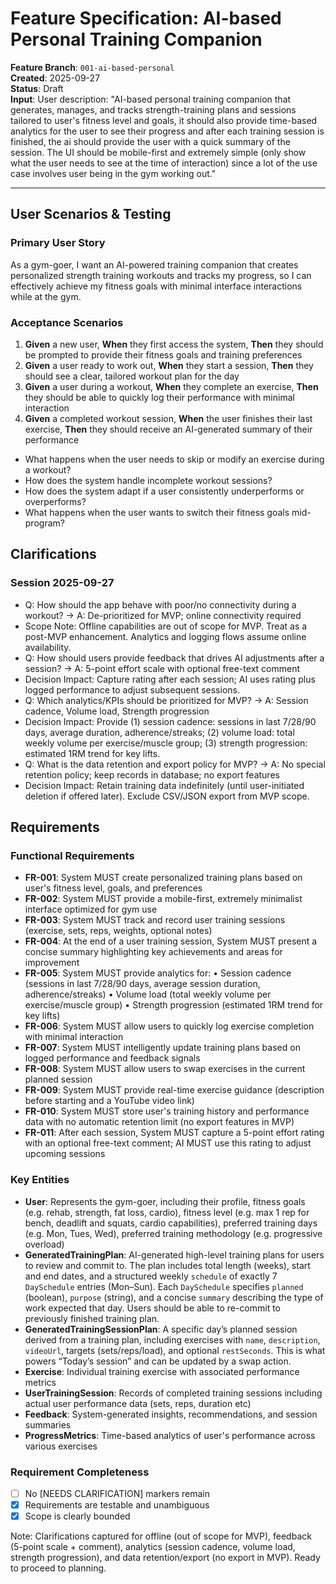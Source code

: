 # Feature Specification: AI-based Personal Training Companion

**Feature Branch**: `001-ai-based-personal`  
**Created**: 2025-09-27  
**Status**: Draft  
**Input**: User description: "AI-based personal training companion that generates, manages, and tracks strength-training plans and sessions tailored to user's fitness level and goals, it should also provide time-based analytics for the user to see their progress and after each training session is finished, the ai should provide the user with a quick summary of the session. The UI should be mobile-first and extremely simple (only show what the user needs to see at the time of interaction) since a lot of the use case involves user being in the gym working out."

---

## User Scenarios & Testing

### Primary User Story

As a gym-goer, I want an AI-powered training companion that creates personalized strength training workouts and tracks my progress, so I can effectively achieve my fitness goals with minimal interface interactions while at the gym.

### Acceptance Scenarios

1. **Given** a new user, **When** they first access the system, **Then** they should be prompted to provide their fitness goals and training preferences
2. **Given** a user ready to work out, **When** they start a session, **Then** they should see a clear, tailored workout plan for the day
3. **Given** a user during a workout, **When** they complete an exercise, **Then** they should be able to quickly log their performance with minimal interaction
4. **Given** a completed workout session, **When** the user finishes their last exercise, **Then** they should receive an AI-generated summary of their performance

- What happens when the user needs to skip or modify an exercise during a workout?
- How does the system handle incomplete workout sessions?
 - How does the system adapt if a user consistently underperforms or overperforms?
 - What happens when the user wants to switch their fitness goals mid-program?

 ## Clarifications
 
 ### Session 2025-09-27
 - Q: How should the app behave with poor/no connectivity during a workout? → A: De-prioritized for MVP; online connectivity required
 - Scope Note: Offline capabilities are out of scope for MVP. Treat as a post-MVP enhancement. Analytics and logging flows assume online availability.
 - Q: How should users provide feedback that drives AI adjustments after a session? → A: 5-point effort scale with optional free-text comment
 - Decision Impact: Capture rating after each session; AI uses rating plus logged performance to adjust subsequent sessions.
 - Q: Which analytics/KPIs should be prioritized for MVP? → A: Session cadence, Volume load, Strength progression
 - Decision Impact: Provide (1) session cadence: sessions in last 7/28/90 days, average duration, adherence/streaks; (2) volume load: total weekly volume per exercise/muscle group; (3) strength progression: estimated 1RM trend for key lifts.
 - Q: What is the data retention and export policy for MVP? → A: No special retention policy; keep records in database; no export features
 - Decision Impact: Retain training data indefinitely (until user-initiated deletion if offered later). Exclude CSV/JSON export from MVP scope.

## Requirements

 ### Functional Requirements
 
 - **FR-001**: System MUST create personalized training plans based on user's fitness level, goals, and preferences
 - **FR-002**: System MUST provide a mobile-first, extremely minimalist interface optimized for gym use
 - **FR-003**: System MUST track and record user training sessions (exercise, sets, reps, weights, optional notes)
 - **FR-004**: At the end of a user training session, System MUST present a concise summary highlighting key achievements and areas for improvement
 - **FR-005**: System MUST provide analytics for:
   • Session cadence (sessions in last 7/28/90 days, average session duration, adherence/streaks)
   • Volume load (total weekly volume per exercise/muscle group)
   • Strength progression (estimated 1RM trend for key lifts)
 - **FR-006**: System MUST allow users to quickly log exercise completion with minimal interaction
 - **FR-007**: System MUST intelligently update training plans based on logged performance and feedback signals
 - **FR-008**: System MUST allow users to swap exercises in the current planned session
 - **FR-009**: System MUST provide real-time exercise guidance (description before starting and a YouTube video link)
 - **FR-010**: System MUST store user's training history and performance data with no automatic retention limit (no export features in MVP)
 - **FR-011**: After each session, System MUST capture a 5-point effort rating with an optional free-text comment; AI MUST use this rating to adjust upcoming sessions

### Key Entities

- **User**: Represents the gym-goer, including their profile, fitness goals (e.g. rehab, strength, fat loss, cardio), fitness level (e.g. max 1 rep for bench, deadlift and squats, cardio capabilities), preferred training days (e.g. Mon, Tues, Wed), preferred training methodology (e.g. progressive overload)
- **GeneratedTrainingPlan**: AI-generated high-level training plans for users to review and commit to. The plan includes total length (weeks), start and end dates, and a structured weekly `schedule` of exactly 7 `DaySchedule` entries (Mon–Sun). Each `DaySchedule` specifies `planned` (boolean), `purpose` (string), and a concise `summary` describing the type of work expected that day. Users should be able to re-commit to previously finished training plan.
 - **GeneratedTrainingSessionPlan**: A specific day’s planned session derived from a training plan, including exercises with `name`, `description`, `videoUrl`, targets (sets/reps/load), and optional `restSeconds`. This is what powers “Today’s session” and can be updated by a swap action.
 - **Exercise**: Individual training exercise with associated performance metrics
 - **UserTrainingSession**: Records of completed training sessions including actual user performance data (sets, reps, duration etc)
 - **Feedback**: System-generated insights, recommendations, and session summaries
 - **ProgressMetrics**: Time-based analytics of user's performance across various exercises

### Requirement Completeness

- [ ] No [NEEDS CLARIFICATION] markers remain
- [x] Requirements are testable and unambiguous
- [x] Scope is clearly bounded

Note: Clarifications captured for offline (out of scope for MVP), feedback (5-point scale + comment), analytics (session cadence, volume load, strength progression), and data retention/export (no export in MVP). Ready to proceed to planning.
